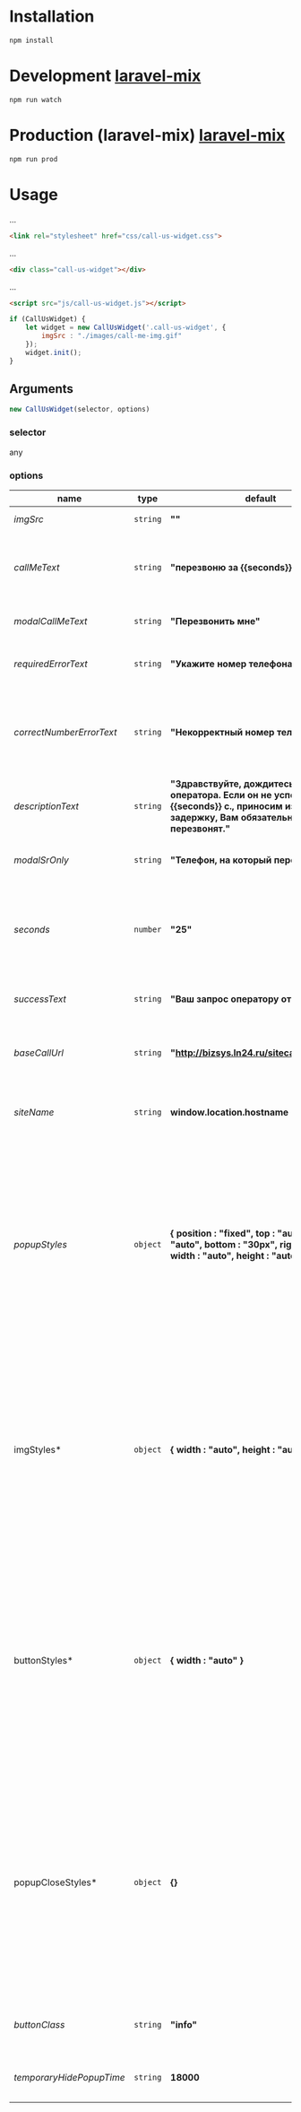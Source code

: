 # Installation
```npm
npm install
```
# Development [laravel-mix](https://github.com/JeffreyWay/laravel-mix)
```npm
npm run watch
```
# Production (laravel-mix) [laravel-mix](https://github.com/JeffreyWay/laravel-mix)
```npm
npm run prod
```
# Usage
...
```html
<link rel="stylesheet" href="css/call-us-widget.css">
```
...
```html
<div class="call-us-widget"></div>
```
...
```html
<script src="js/call-us-widget.js"></script>
```
```javascript
if (CallUsWidget) {
    let widget = new CallUsWidget('.call-us-widget', {
        imgSrc : "./images/call-me-img.gif"
    });
    widget.init();
}
```
## Arguments
```javascript
new CallUsWidget(selector, options)
```
### selector
any
### options
name | type | default | description
--- | --- | --- | ---
*imgSrc* | `string` | **""** | **Required** Path to the image
*callMeText* | `string` | **"перезвоню за {{seconds}} с."** | Text of the "call me" button (not in the modal). Could use {{seconds}} as a template variable
*modalCallMeText* | `string` | **"Перезвонить мне"** | Text of the "call me" button (in the modal).
*requiredErrorText* | `string` | **"Укажите номер телефона"** | Text which displayed, if telephone field wasn't filled
*correctNumberErrorText* | `string` | **"Некорректный номер телефона"** | Text which displayed, if telephone number isn't correct. The pattern is `/^\d{3}-\d{3}-\d{4}$/g`
*descriptionText* | `string` | **"Здравствуйте, дождитесь звонка оператора. Если он не успеет за {{seconds}} с., приносим извинения за задержку, Вам обязательно перезвонят."** | Text of modal body. Could use {{seconds}} as a template variable
*modalSrOnly* | `string` | **"Телефон, на который перезвонить"** | Text the displayed for Accessibility purpose
*seconds* | `number` | **"25"** | The number of seconds for countdown. Could be used for *callMeText* and *descriptionText* instead of `{{template}}`
*successText* | `string` | **"Ваш запрос оператору отправлен"** | Success text shown under telephone input field.
*baseCallUrl* | `string` | **"http://bizsys.ln24.ru/sitecall/index.php"** | Url for ajax get request to third party server -- distributor of operator call
*siteName* | `string` | **window.location.hostname** | The get parameter in callback REST API. For statistic purpose
*popupStyles* | `object` | **{ position : "fixed", top : "auto", left : "auto", bottom : "30px", right : "30px", width : "auto", height : "auto" }** | Style object. Applied to popup. Could use camelCase css styles, e.g. backgroundColor, or hyphen case ones, e.g. background-color. Other styles, beside shown as default, could also be applied, for e.g. **{ backgroundColor : "red", "border-bottom" : "1px solid purple" }**
imgStyles* | `object` | **{ width : "auto", height : "auto" }** | Style object. Applied to gif img. Could use camelCase css styles, e.g. backgroundColor, or hyphen case ones, e.g. background-color. Other styles, beside shown as default, could also be applied, for e.g. **{ backgroundColor : "red", "border-bottom" : "1px solid purple" }**
buttonStyles* | `object` | **{ width : "auto" }** | Style object. Applied to button under gif img. Could use camelCase css styles, e.g. backgroundColor, or hyphen case ones, e.g. background-color. Other styles, beside shown as default, could also be applied, for e.g. **{ backgroundColor : "red", "border-bottom" : "1px solid purple" }**
popupCloseStyles* | `object` | **{}** | Style object. Applied to close crose button right-above gif img. Could use camelCase css styles, e.g. backgroundColor, or hyphen case ones, e.g. background-color. Other styles, beside shown as default, could also be applied, for e.g. **{ backgroundColor : "red", "border-bottom" : "1px solid purple" }**
*buttonClass* | `string` | **"info"** | Class for styling buttons for different sites color. `info`, `primary`
*temporaryHidePopupTime* | `string` | **18000** | Time in ms after which call us widget popup appear again